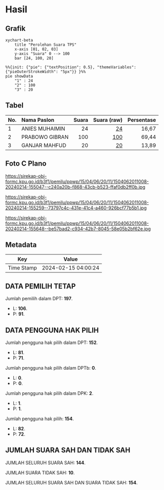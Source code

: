 # Hasil

## Grafik

```mermaid
xychart-beta
    title "Perolehan Suara TPS"
    x-axis [01, 02, 03]
    y-axis "Suara" 0 --> 100
    bar [24, 100, 20]
```

```mermaid
%%{init: {"pie": {"textPosition": 0.5}, "themeVariables": {"pieOuterStrokeWidth": "5px"}} }%%
pie showData
    "1" : 24
    "2" : 100
    "3" : 20
```

## Tabel

| No. | Nama Paslon    | Suara | Suara (raw) | Persentase |
|:--- |:-------------- | -----:| -----------:| ----------:|
| 1   | ANIES MUHAIMIN | 24    | [24][p-1]   | 16,67      |
| 2   | PRABOWO GIBRAN | 100   | [100][p-2]  | 69,44      |
| 3   | GANJAR MAHFUD  | 20    | [20][p-3]   | 13,89      |


[p-1]: https://github.com/gigit-pemilu/pemilu-2024-15-jambi/blob/main/pilpres/hitung-suara/sub/15-jambi/sub/04-batanghari/sub/06-maro-sebo-ulu/sub/2011-sungai-lingkar/sub/008-tps/sub/paslon-1.txt
[p-2]: https://github.com/gigit-pemilu/pemilu-2024-15-jambi/blob/main/pilpres/hitung-suara/sub/15-jambi/sub/04-batanghari/sub/06-maro-sebo-ulu/sub/2011-sungai-lingkar/sub/008-tps/sub/paslon-2.txt
[p-3]: https://github.com/gigit-pemilu/pemilu-2024-15-jambi/blob/main/pilpres/hitung-suara/sub/15-jambi/sub/04-batanghari/sub/06-maro-sebo-ulu/sub/2011-sungai-lingkar/sub/008-tps/sub/paslon-3.txt

## Foto C Plano

https://sirekap-obj-formc.kpu.go.id/b3f1/pemilu/ppwp/15/04/06/20/11/1504062011008-20240214-155047--c240a20b-f868-43cb-b523-ffaf0db2ff0b.jpg

https://sirekap-obj-formc.kpu.go.id/b3f1/pemilu/ppwp/15/04/06/20/11/1504062011008-20240214-155259--73797c4c-431e-41c4-a460-926bcf77b5b1.jpg

https://sirekap-obj-formc.kpu.go.id/b3f1/pemilu/ppwp/15/04/06/20/11/1504062011008-20240214-155648--be57bad2-c934-42b7-8045-58e05b2bf62e.jpg


## Metadata

| Key        | Value               |
| ---------- | ------------------- |
| Time Stamp | 2024-02-15 04:00:24 |


## DATA PEMILIH TETAP

Jumlah pemilih dalam DPT: **197**.
 * L: **106**.
 * P: **91**.

## DATA PENGGUNA HAK PILIH

Jumlah pengguna hak pilih dalam DPT: **152**.
 * L: **81**.
 * P: **71**.

Jumlah pengguna hak pilih dalam DPTb: **0**.
 * L: **0**.
 * P: **0**.

Jumlah pengguna hak pilih dalam DPK: **2**.
 * L: **1**.
 * P: **1**.

Jumlah pengguna hak pilih: **154**.
 * L: **82**.
 * P: **72**.

## JUMLAH SUARA SAH DAN TIDAK SAH

JUMLAH SELURUH SUARA SAH: **144**.

JUMLAH SUARA TIDAK SAH: **10**.

JUMLAH SELURUH SUARA SAH DAN SUARA TIDAK SAH: **154**.


